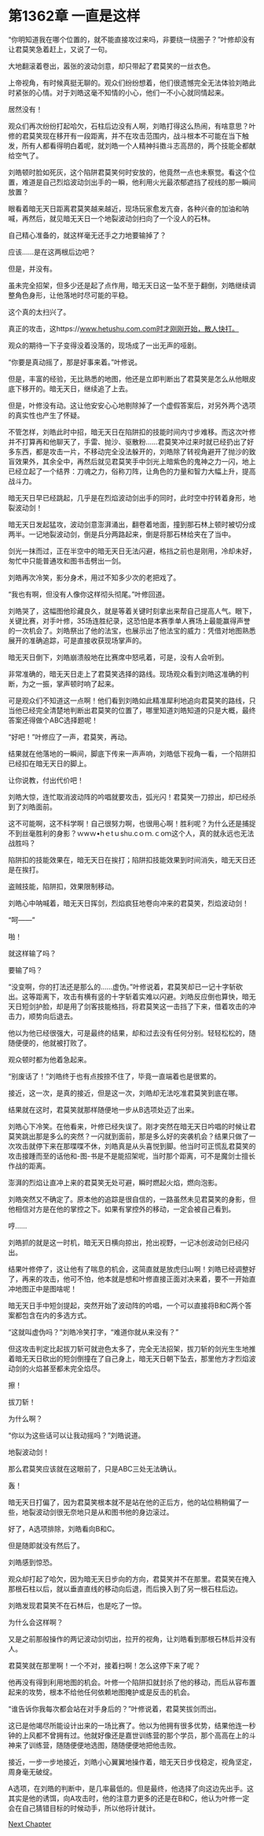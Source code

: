 # 第1362章 一直是这样

“你明知道我在哪个位置的，就不能直接攻过来吗，非要绕一绕圈子？”叶修却没有让君莫笑急着赶上，又说了一句。

大地翻滚着卷出，嚣张的波动剑意，却只带起了君莫笑的一丝衣色。

上帝视角，有时候真挺无聊的。观众们纷纷想着，他们很遗憾完全无法体验刘皓此时紧张的心情。对于刘皓这毫不知情的小心，他们一不小心就同情起来。

居然没有！

观众们再次纷纷打起哈欠，石柱后边没有人啊，刘皓打得这么热闹，有啥意思？叶修的君莫笑现在移开有一段距离，并不在攻击范围内，战斗根本不可能在当下触发，所有人都看得明白着呢，就刘皓一个人精神抖擞斗志高昂的，两个技能全都献给空气了。

刘皓顿时脸如死灰，这个陷阱君莫笑何时安放的，他竟然一点也未察觉。看这个位置，难道是自己烈焰波动剑出手的一瞬，他利用火光最浓郁遮挡了视线的那一瞬间放置？

眼看着暗无天日距离君莫笑越来越近，现场玩家愈发亢奋，各种兴奋的加油和呐喊，再然后，就见暗无天日一个地裂波动剑扫向了一个没人的石林。

自己精心准备的，就这样毫无还手之力地要输掉了？

应该……是在这两根后边吧？

但是，并没有。

虽未完全招架，但多少还是起了点作用，暗无天日这一坠不至于翻倒，刘皓继续调整角色身形，让他落地时尽可能的平稳。

这个真的太扫兴了。

真正的攻击，这https://www.hetushu.com.com时才刚刚开始，散人快打。

观众的期待一下子变得没着没落的，现场成了一出无声的哑剧。

“你要是真动摇了，那是好事来着。”叶修说。

但是，丰富的经验，无比熟悉的地图，他还是立即判断出了君莫笑是怎么从他眼皮底下移开的。暗无天日，继续追了上去。

但是，叶修没有动。这让他安安心心地剔除掉了一个虚假答案后，对另外两个选项的真实性也产生了怀疑。

不管怎样，刘皓此时中招，暗无天日在陷阱扣的技能时间内寸步难移。而这次叶修并不打算再和他聊天了，手雷、抛沙、驱散粉……君莫笑冲过来时就已经扔出了好多东西，都是攻击一片，不移动完全没法躲开的，刘皓除了转视角避开了抛沙的致盲效果外，其余全中，再然后就见君莫笑手中剑光上暗紫色的鬼神之力一闪，地上已经立起了一个结界：刀魂之力，俗称刀阵，让角色的力量和智力大幅上升，提高战斗力。

暗无天日早已经跳起，几乎是在烈焰波动剑出手的同时，此时空中拧转着身形，地裂波动剑！

暗无天日发起猛攻，波动剑意澎湃涌出，翻卷着地面，撞到那石林上顿时被切分成两半。一记地裂波动剑，倒是兵分两路起来，倒是将那石林给夹在了当中。

剑光一抹而过，正在半空中的暗无天日无法闪避，格挡之前也是刚用，冷却未好，匆忙中只能普通攻和图书击劈出一剑。

刘皓再次冷笑，影分身术，用过不知多少次的老把戏了。

“我也有啊，但没有人像你这样彻头彻尾。”叶修回道。

刘皓哭了，这幅图他珍藏良久，就是等着关键时刻拿出来帮自己提高人气。眼下，关键比赛，对手叶修，35场连胜纪录，这恐怕是本赛季单人赛场上最能赢得声誉的一次机会了。刘皓祭出了他的法宝，也展示出了他法宝的威力：凭借对地图熟悉展开的准确追踪，可是直接收获现场掌声的。

暗无天日倒下，刘皓崩溃般地在比赛席中怒吼着，可是，没有人会听到。

非常准确的，暗无天日走上了君莫笑选择的路线。现场观众看到刘皓这准确的判断，为之一振，掌声顿时响了起来。

可是观众们不知道这一点啊！他们看到刘皓如此精准犀利地追向君莫笑的路线，只当他已经完全清楚地判断出君莫笑的位置了，哪里知道刘皓知道的只是大概，最终答案还得做个ABC选择题呢！

“好吧！”叶修应了一声，君莫笑，再动。

结果就在他落地的一瞬间，脚底下传来一声声响，刘皓低下视角一看，一个陷阱扣已经扣在暗无天日的脚上。

让你说教，付出代价吧！

刘皓大惊，连忙取消波动阵的吟唱就要攻击，弧光闪！君莫笑一刀掠出，却已经杀到了刘皓面前。

这不可能啊，这不科学啊！自己很努力啊，也很用心啊！胜利呢？为什么还是捕捉不到丝毫胜利的身影？ｗwｗ•hｅtｕshu.cｏｍ.ｃoｍ这个人，真的就永远也无法战胜吗？

陷阱扣的技能效果在，暗无天日在挨打；陷阱扣技能效果到时间消失，暗无天日还是在挨打。

盗贼技能，陷阱扣，效果限制移动。

刘皓心中呐喊着，暗无天日挥剑，烈焰疯狂地卷向冲来的君莫笑，烈焰波动剑！

“呵——”

啪！

就这样输了吗？

要输了吗？

“没变啊，你的打法还是那么的……虚伪。”叶修说着，君莫笑却已一记十字斩砍出。这等距离下，攻击有横有竖的十字斩着实难以闪避。刘皓反应倒也算快，暗无天日短剑护脸，却是用了剑客技能格挡，将君莫笑这一击挡了下来，借着攻击的冲击力，顺势向后退去。

他以为他已经很强大，可是最终的结果，却和过去没有任何分别。轻轻松松的，随随便便的，他就被打败了。

观众顿时都为他着急起来。

“别废话了！”刘皓终于也有点按捺不住了，毕竟一直端着也是很累的。

接近，这一次，是真的接近，但是这一次，刘皓却无法吃准君莫笑到底在哪。

结果就在这时，君莫笑就那样随便地一步从B选项处迈了出来。

刘皓心下冷笑。在他看来，叶修已经失误了。刚才突然在暗无天日吟唱的时候让君莫笑跳出那是多么的突然？一闪就到面前，那是多么好的突袭机会？结果只做了一次攻击就停下来在那喋喋不休，刘皓真是从头喜悦到脚。他当时可正慌乱君莫笑的攻击接踵而至的话他和-图-书是不是能招架呢，当时那个距离，可不是魔剑士擅长作战的距离。

澎湃的烈焰让直冲上来的君莫笑无处可避，瞬时燃起火焰，燃向泡影。

刘皓突然又不确定了。原本他的追踪是很自信的，一路虽然未见君莫笑的身影，但他相信对方是在他的掌控之下。如果有掌控外的移动，一定会被自己看到。

哼……

刘皓抓的就是这一时机，暗无天日横向掠出，抢出视野，一记冰创波动剑已经闪出。

结果叶修停了，这让他有了喘息的机会，这简直就是放虎归山啊！刘皓已经调整好了，再来的攻击，他可不怕，他本就是想和叶修直接正面对决来着，要不一开始直冲地图正中是图啥呢！

暗无天日手中短剑提起，突然开始了波动阵的吟唱，一个可以直接将B和C两个答案都包含在内的多选方式。

“这就叫虚伪吗？”刘皓冷笑打字，“难道你就从来没有？”

但这攻击判定比起拔刀斩可就逊色太多了，完全无法招架，拔刀斩的剑光生生地推着暗无天日砍出的短剑倒撞在了自己身上，暗无天日朝下坠去，那里他方才烈焰波动剑的火焰甚至都未完全焰尽。

擦！

拔刀斩！

为什么啊？

“你以为这些话可以让我动摇吗？”刘皓说道。

地裂波动剑！

那么君莫笑应该就在这眼前了，只是ABC三处无法确认。

轰！

暗无天日打偏了，因为君莫笑根本就不是站在他的正后方，他的站位稍稍偏了一些，地裂波动剑很无奈地只是从和图书他的身边滚过。

好了，A选项排除，刘皓看向B和C。

但是随即就没有然后了。

刘皓感到惊恐。

观众却打起了哈欠，因为暗无天日步向的方向，君莫笑并不在那里。君莫笑在掩入那根石柱以后，就以垂直直线的移动向后退，而后换入到了另一根石柱后边。

刘皓发现君莫笑不在石林后，也是吃了一惊。

为什么会这样啊？

又是之前那般操作的两记波动剑切出，拉开的视角，让刘皓看到那根石林后并没有人。

君莫笑就在那里啊！一个不对，接着扫啊！怎么这停下来了呢？

他再没有得到利用地图的机会。叶修一个陷阱扣就封杀了他的移动，而后从容布置起来的攻势，根本不给他任何依赖地图掩护或是反击的机会。

“谁告诉你我每次都会站在对手身后的？”叶修说着，君莫笑拔剑而出。

这已是他竭尽所能设计出来的一场比赛了。他以为他拥有很多优势，结果他连一秒钟的上风都不曾拥有过。他就好像还是嘉世训练营的那个学员，那个高高在上的斗神来了训练营，随随便便地选图，随随便便地把他击败。

接近，一步一步地接近，刘皓小心翼翼地操作着，暗无天日步伐稳定，视角坚定，周身毫无破绽。

A选项，在刘皓的判断中，是几率最低的。但是最终，他选择了向这边先出手。这其实是他的诱饵，向A攻击时，他的注意力更多的还是在B和C，他认为叶修一定会在自己猜错目标的时候动手，所以他将计就计。



[Next Chapter](%E7%AC%AC1363%E7%AB%A0%20%E6%82%AC%E5%B4%96%E8%BE%B9%E7%9A%84%E7%99%BE%E8%8A%B1.md)